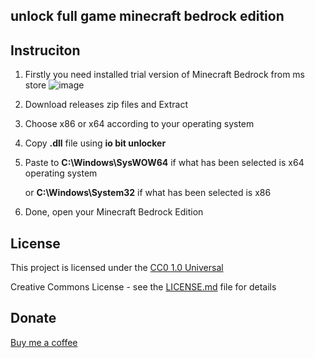 unlock full game minecraft bedrock edition
---

## Instruciton

1. Firstly you need installed trial version of Minecraft Bedrock from ms store
   ![image](https://github.com/user-attachments/assets/0ad3e49b-f1ec-4859-9d8c-0b702895912d)
3. Download releases zip files and Extract
4. Choose x86 or x64 according to your operating system
5. Copy **.dll** file using **io bit unlocker**
6. Paste to **C:\Windows\SysWOW64** if what has been selected is x64 operating system

   or **C:\Windows\System32** if what has been selected is x86
7. Done, open your Minecraft Bedrock Edition

## License

This project is licensed under the [CC0 1.0 Universal](LICENSE.md)

Creative Commons License - see the [LICENSE.md](LICENSE.md) file for
details

## Donate

[Buy me a coffee](linki.ee/rezaafidan)
